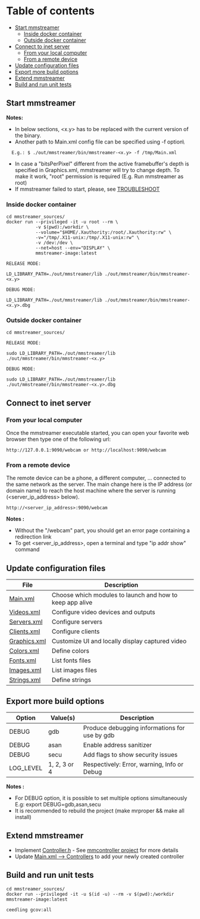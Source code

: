 # Table of contents
- [Start mmstreamer](#start-mmstreamer)
  - [Inside docker container](#inside-docker-container)
  - [Outside docker container](#outside-docker-container)
- [Connect to inet server](#connect-to-inet-server)
  - [From your local computer](#from-your-local-computer)
  - [From a remote device](#from-a-remote-device)
- [Update configuration files](#update-configuration-files)
- [Export more build options](#export-more-build-options)
- [Extend mmstreamer](#extend-mmstreamer)
- [Build and run unit tests](#build-and-run-unit-tests)

## Start mmstreamer

**Notes:**
- In below sections, <x.y> has to be replaced with the current version of the binary.
- Another path to Main.xml config file can be specified using -f option\
```
  E.g.: $ ./out/mmstreamer/bin/mmstreamer-<x.y> -f /tmp/Main.xml
```
- In case a "bitsPerPixel" different from the active framebuffer's depth is specified in Graphics.xml, mmstreamer will try to change depth. To make it work, "root" permission is required (E.g. Run mmstreamer as root)
- If mmstreamer failed to start, please, see [TROUBLESHOOT](TROUBLESHOOT.md)

### Inside docker container
```
cd mmstreamer_sources/
docker run --privileged -it -u root --rm \
           -v $(pwd):/workdir \
           --volume="$HOME/.Xauthority:/root/.Xauthority:rw" \
           -v="/tmp/.X11-unix:/tmp/.X11-unix:rw" \
           -v /dev:/dev \
           --net=host --env="DISPLAY" \
           mmstreamer-image:latest

RELEASE MODE:

LD_LIBRARY_PATH=./out/mmstreamer/lib ./out/mmstreamer/bin/mmstreamer-<x.y>

DEBUG MODE:

LD_LIBRARY_PATH=./out/mmstreamer/lib ./out/mmstreamer/bin/mmstreamer-<x.y>.dbg
```

### Outside docker container
```
cd mmstreamer_sources/

RELEASE MODE:

sudo LD_LIBRARY_PATH=./out/mmstreamer/lib ./out/mmstreamer/bin/mmstreamer-<x.y>

DEBUG MODE:

sudo LD_LIBRARY_PATH=./out/mmstreamer/lib ./out/mmstreamer/bin/mmstreamer-<x.y>.dbg
```

## Connect to inet server

### From your local computer

Once the mmstreamer executable started, you can open your favorite web browser then type one of the following url:
```
http://127.0.0.1:9090/webcam or http://localhost:9090/webcam
```

### From a remote device

The remote device can be a phone, a different computer, ... connected to the same network as the server. The main change here is the IP address (or domain name) to reach the host machine where the server is running (<server_ip_address> below).
```
http://<server_ip_address>:9090/webcam
```

**Notes :**
- Without the "/webcam" part, you should get an error page containing a redirection link
- To get <server_ip_address>, open a terminal and type "ip addr show" command

## Update configuration files

| File | Description |
| --- | --- |
| [Main.xml](../res/drawer2/Main.xml) | Choose which modules to launch and how to keep app alive |
| [Videos.xml](../res/drawer2/configs/Videos.xml) | Configure video devices and outputs |
| [Servers.xml](../res/drawer2/configs/Servers.xml) | Configure servers |
| [Clients.xml](../res/drawer2/configs/Clients.xml) | Configure clients |
| [Graphics.xml](../res/drawer2/configs/Graphics.xml) | Customize UI and locally display captured video |
| [Colors.xml](../res/drawer2/common/Colors.xml) | Define colors |
| [Fonts.xml](../res/drawer2/common/Fonts.xml) | List fonts files |
| [Images.xml](../res/drawer2/common/Images.xml) | List images files |
| [Strings.xml](../res/drawer2/common/Strings.xml) | Define strings |

## Export more build options

| Option | Value(s) | Description |
| --- | --- | --- |
| DEBUG | gdb | Produce debugging informations for use by gdb |
| DEBUG | asan | Enable address sanitizer |
| DEBUG | secu | Add flags to show security issues |
| LOG_LEVEL | 1, 2, 3 or 4 | Respectively: Error, warning, Info or Debug |

**Notes :**
- For DEBUG option, it is possible to set multiple options simultaneously
  E.g: export DEBUG=gdb,asan,secu
- It is recommended to rebuild the project (make mrproper && make all install)


## Extend mmstreamer
- Implement [Controller.h](../inc/export/Controller.h) - See [mmcontroller project](https://github.com/BoubacarDiene/mmcontroller) for more details
- Update [Main.xml --> Controllers](../res/drawer2/Main.xml) to add your newly created controller

## Build and run unit tests

```
cd mmstreamer_sources/
docker run --privileged -it -u $(id -u) --rm -v $(pwd):/workdir mmstreamer-image:latest

ceedling gcov:all
```

